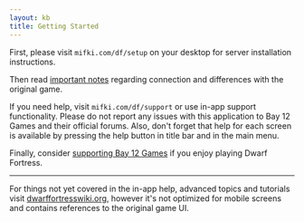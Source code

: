 ```yaml
---
layout: kb
title: Getting Started
---
```


First, please visit `mifki.com/df/setup` on your desktop for server installation instructions.

Then read [important notes](notes.html) regarding connection and differences with the original game.

If you need help, visit `mifki.com/df/support` or use in-app support functionality. Please do not report any issues with this application to Bay 12 Games and their official forums. Also, don't forget that help for each screen is available by pressing the help button in title bar and in the main menu.

Finally, consider [supporting Bay 12 Games](support-bay12.html) if you enjoy playing Dwarf Fortress.

---
For things not yet covered in the in-app help<!--additional information-->, advanced topics and tutorials visit <a href="http://dwarffortresswiki.org">dwarffortresswiki.org</a>, however it's not optimized for mobile screens and contains references to the original game UI.